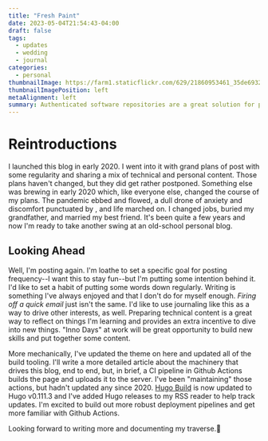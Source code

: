 ```yaml
---
title: "Fresh Paint"
date: 2023-05-04T21:54:43-04:00
draft: false
tags:
  - updates
  - wedding
  - journal
categories:
  - personal
thumbnailImage: https://farm1.staticflickr.com/629/21860953461_35de6932ce_b.jpg
thumbnailImagePosition: left
metaAlignment: left
summary: Authenticated software repositories are a great solution for proprietary distribution, as well as controlling access to dev/beta releases. Native tools support this, but proper implemntations are non-obvious.
---
```


# Reintroductions

I launched this blog in early 2020. I went into it with grand plans of post with some regularity and sharing a mix of technical and personal content. Those plans haven't changed, but they did get rather postponed. Something else was brewing in early 2020 which, like everyone else, changed the course of my plans. The pandemic ebbed and flowed, a dull drone of anxiety and discomfort punctuated by , and life marched on. I changed jobs, buried my grandfather, and married my best friend. It's been quite a few years and now I'm ready to take another swing at an old-school personal blog.

## Looking Ahead
Well, I'm posting again. I'm loathe to set a specific goal for posting frequency--I want this to stay fun--but I'm putting some intention behind it. I'd like to set a habit of putting some words down regularly. Writing is something I've always enjoyed and that I don't do for myself enough. _Firing off a quick email_ just isn't the same. I'd like to use journaling like this as a way to drive other interests, as well. Preparing technical content is a great way to reflect on things I'm learning and provides an extra incentive to dive into new things. "Inno Days" at work will be great opportunity to build new skills and put together some content.

More mechanically, I've updated the theme on here and updated all of the build tooling. I'll write a more detailed article about the machinery that drives this blog, end to end, but, in brief, a CI pipeline in Github Actions builds the page and uploads it to the server. I've been "maintaining" those actions, but hadn't updated any since 2020. [Hugo Build](https://github.com/blbecker/hugo-build) is now updated to Hugo v0.111.3 and I've added Hugo releases to my RSS reader to help track updates. I'm excited to build out more robust deployment pipelines and get more familiar with Github Actions.

Looking forward to writing more and documenting my traverse.:rocket: